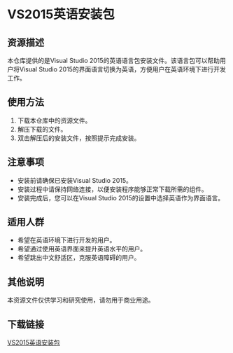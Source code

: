 # VS2015英语安装包

## 资源描述

本仓库提供的是Visual Studio 2015的英语语言包安装文件。该语言包可以帮助用户将Visual Studio 2015的界面语言切换为英语，方便用户在英语环境下进行开发工作。

## 使用方法

1. 下载本仓库中的资源文件。
2. 解压下载的文件。
3. 双击解压后的安装文件，按照提示完成安装。

## 注意事项

- 安装前请确保已安装Visual Studio 2015。
- 安装过程中请保持网络连接，以便安装程序能够正常下载所需的组件。
- 安装完成后，您可以在Visual Studio 2015的设置中选择英语作为界面语言。

## 适用人群

- 希望在英语环境下进行开发的用户。
- 希望通过使用英语界面来提升英语水平的用户。
- 希望跳出中文舒适区，克服英语障碍的用户。

## 其他说明

本资源文件仅供学习和研究使用，请勿用于商业用途。

## 下载链接

[VS2015英语安装包](https://pan.quark.cn/s/f35841452277)